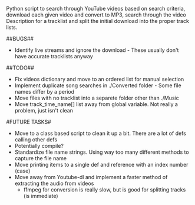 
Python script to search through YouTube videos based on search criteria, download each given video
and convert to MP3, search through the video Description for a tracklist and split the initial 
download into the proper track lists.

##BUGS##
- Identify live streams and ignore the download - These usually don't have accurate tracklists anyway

##TODO##
- Fix videos dictionary and move to an ordered list for manual selection
- Implement duplicate song searches in ./Converted folder - Some file names differ by a period
- Move files with no tracklist into a separete folder other than ./Music
- Move track_time_name[] list away from global variable. Not really a problem, just isn't clean

#FUTURE TASKS# 
- Move to a class based script to clean it up a bit. There are a lot of defs calling other defs
- Potentially compile?
- Standardize file name strings. Using way too many different methods to capture the file name
- Move printing items to a single def and reference with an index number (case)
- Move away from Youtube-dl and implement a faster method of extracting the audio from videos
  - ffmpeg for conversion is really slow, but is good for splitting tracks (is immediate)